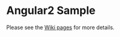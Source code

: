 # Angular2 Sample

Please see the [Wiki pages](https://github.com/hantsy/angular2-sample/wiki) for more details.
